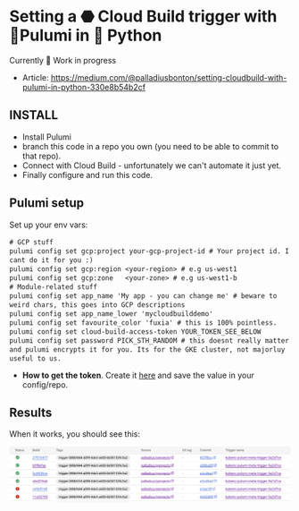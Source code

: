 # Setting a ⬣ Cloud Build trigger with 🧹Pulumi in 🐍 Python

Currently 🧹 Work in progress

* Article: https://medium.com/@palladiusbonton/setting-cloudbuild-with-pulumi-in-python-330e8b54b2cf

## INSTALL

* Install Pulumi
* branch this code in a repo you own (you need to be able to commit to that repo).
* Connect with Cloud Build - unfortunately we can't automate it just yet.
* Finally configure and run this code.

## Pulumi setup

Set up your env vars:

```
# GCP stuff
pulumi config set gcp:project your-gcp-project-id # Your project id. I cant do it for you :)
pulumi config set gcp:region <your-region> # e.g us-west1
pulumi config set gcp:zone   <your-zone> # e.g us-west1-b
# Module-related stuff
pulumi config set app_name 'My app - you can change me' # beware to weird chars, this goes into GCP descriptions
pulumi config set app_name_lower 'mycloudbuilddemo'
pulumi config set favourite_color 'fuxia' # this is 100% pointless.
pulumi config set cloud-build-access-token YOUR_TOKEN_SEE_BELOW
pulumi config set password PICK_STH_RANDOM # this doesnt really matter and pulumi encrypts it for you. Its for the GKE cluster, not majorluy useful to us.
```

* **How to get the token**. Create it [here](https://app.pulumi.com/account/tokens) and save the value in your config/repo.

## Results

When it works, you should see this:

![Cloud Build works](images/cloudbuild-works.png "Cloud Build works")
